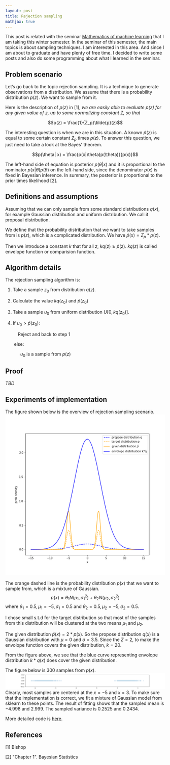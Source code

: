 ```yaml
---
layout: post
title: Rejection sampling
mathjax: true
---
```


This post is related with the seminar [Mathematics of machine learning](https://www.mi.fu-berlin.de/en/math/groups/ag-math_machine_learning/teaching/machine-learning4.html) that I am taking this winter semester. In the seminar of this semester, the main topics is about sampling techniques. I am interested in this area. And since I am about to graduate and have plenty of free time. I decided to write some posts and also do some programming about what I learned in the seminar. 

## Problem scenario
Let’s go back to the topic rejection sampling. It is a technique to generate observations from a distribution. We assume that there is a probability distribution $p(z)$. We want to sample from it. 

Here is the description of $p(z)$ in [1], *we are easily able to evaluate $p(z)$ for any given value of z, up to some normalizing constant Z, so that*

$$p(z) = \frac{1}{Z_p}\tilde{p}(z)$$

The interesting question is when we are in this situation. A known $\tilde{p}(z)$ is equal to some certain constant $Z_p$ times $p(z)$. To answer this question, we just need to take a look at the Bayes' theorem.

$$p(\theta| x) = \frac{p(x|\theta)p(\theta)}{p(x)}$$

The left-hand side of equation is posterior $p(\theta| x)$ and it is proportional to the nominator $p(x|\theta)p(\theta)$ on the left-hand side, since the denominator $p(x)$ is fixed in Bayesian inference. In summary, the posterior is proportional to the prior times likelihood [2].

## Definitions and assumptions
Assuming that we can only sample from some standard distributions $q(x)$, for example Gaussian distribution and uniform distribution. We call it proposal distribution.

We define that the probability distribution that we want to take samples from is $p(z)$, which is a complicated distribution. We have $\tilde{p}(x) = Z_p* p(z)$. 

Then we introduce a constant $k$ that for all $z$, $kq(z) \geq \tilde{p}(z)$. $kq(z)$ is called envelope function or comparision function.

## Algorithm details
The rejection sampling algorithm is:

1. Take a sample $z_0$ from distribution $q(z)$.

2. Calculate the value $kq(z_0)$ and $\tilde{p}(z_0)$

3. Take a sample $u_0$ from uniform distribution $U[0, kq(z_0)]$.

4. If $u_0 > \tilde{p}(z_0)$:
        
    &nbsp; &nbsp; Reject and back to step 1

&nbsp; &nbsp; &nbsp; &nbsp;else:

&nbsp; &nbsp; &nbsp; &nbsp; &nbsp; &nbsp; $u_0$ is a sample from $p(z)$

## Proof
*TBD*

## Experiments of implementation
The figure shown below is the overview of rejection sampling scenario.
![overview](/images/rejection_sampling/overview.png)

The orange dashed line is the probability distribution $p(x)$ that we want to sample from, which is a mixture of Gaussian.
$$p(x) = \theta_1 N(\mu_1, \sigma_1^2) + \theta_2 N(\mu_2, \sigma_2^2)$$
where $\theta_1 = 0.5, \mu_1 = -5, \sigma_1 = 0.5$ and $\theta_2 = 0.5, \mu_2 = -5, \sigma_2 = 0.5$. 

I chose small s.t.d for the target distribution so that most of the samples from this distribution will be clustered at the two means $\mu_1$ and $\mu_2$.

The given distribution $\tilde{p}(x) = 2 * p(x)$. So the propose distribution $q(x)$ is a Gaussian distribution with $\mu = 0$ and $\sigma = 3.5$. Since the $Z = 2$, to make the envolope function covers the given distribution, $k = 20$.

From the figure above, we see that the blue curve representing envolope distribution $k * q(x)$ does cover the given distribution.

The figure below is 300 samples from $p(x)$.
![samples](/images/rejection_sampling/samples.png)
Clearly, most samples are centered at the $x=-5$ and $x=3$. To make sure that the implementation is correct, we fit a mixture of Gaussian model from sklearn to these points. The result of fitting shows that the sampled mean is $-4.998$ and $2.999$. The sampled variance is $0.2525$ and $0.2434$.

More detailed code is [here](https://github.com/dorianHe/math_of_machine_learning/blob/master/rejection_sampling.ipynb).

## References
[1] Bishop

[2] "Chapter 1". Bayesian Statistics
